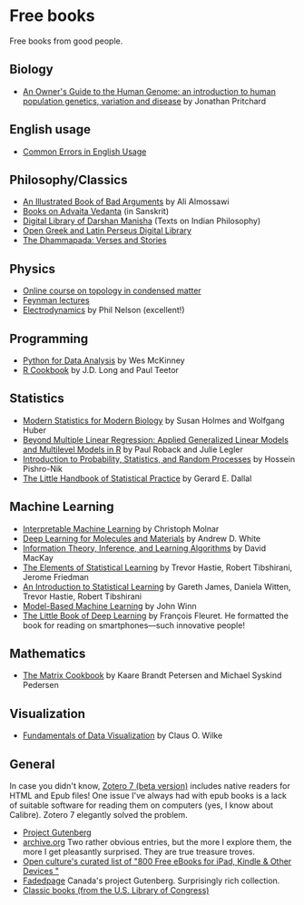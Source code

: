 # Free books

Free books from good people.

## Biology

- [An Owner's Guide to the Human Genome: an introduction to human population genetics, variation and disease](https://web.stanford.edu/group/pritchardlab/HGbook.html) by Jonathan Pritchard

## English usage

- [Common Errors in English Usage](https://brians.wsu.edu/common-errors-in-english-usage/)

## Philosophy/Classics

- [An Illustrated Book of Bad Arguments](https://bookofbadarguments.com/?view=flipbook) by Ali Almossawi
- [Books on Advaita Vedanta](https://advaitasharada.sringeri.net/%E0%A4%97%E0%A5%8D%E0%A4%B0%E0%A4%A8%E0%A5%8D%E0%A4%A5%E0%A4%BE%E0%A4%83/) (in Sanskrit)
- [Digital Library of Darshan Manisha](https://darshanmanisha.org/) (Texts on Indian Philosophy)
- [Open Greek and Latin Perseus Digital Library](https://scaife.perseus.org/)
- [The Dhammapada: Verses and Stories](https://www.tipitaka.net/tipitaka/dhp/)

## Physics

- [Online course on topology in condensed matter](https://topocondmat.org/)
- [Feynman lectures](https://www.feynmanlectures.caltech.edu/)
- [Electrodynamics](https://repository.upenn.edu/handle/20.500.14332/43386.2) by Phil Nelson (excellent!)

## Programming

- [Python for Data Analysis](https://wesmckinney.com/book/) by Wes McKinney
- [R Cookbook](https://rc2e.com/) by J.D. Long and Paul Teetor

## Statistics

- [Modern Statistics for Modern Biology](https://www.huber.embl.de/msmb/) by Susan Holmes and Wolfgang Huber
- [Beyond Multiple Linear Regression: Applied Generalized Linear Models and Multilevel Models in R](https://bookdown.org/roback/bookdown-BeyondMLR/) by Paul Roback and Julie Legler
- [Introduction to Probability, Statistics, and Random Processes](https://www.probabilitycourse.com/) by Hossein Pishro-Nik
- [The Little Handbook of Statistical Practice](http://www.jerrydallal.com/LHSP/LHSP.htm) by Gerard E. Dallal

## Machine Learning

- [Interpretable Machine Learning](https://christophm.github.io/interpretable-ml-book/) by Christoph Molnar
- [Deep Learning for Molecules and Materials](https://whitead.github.io/dmol-book/intro.html) by Andrew D. White
- [Information Theory, Inference, and Learning Algorithms](https://www.inference.org.uk/mackay/itila/) by David MacKay
- [The Elements of Statistical Learning](https://web.stanford.edu/~hastie/ElemStatLearn/) by Trevor Hastie, Robert Tibshirani, Jerome Friedman
- [An Introduction to Statistical Learning](https://www.statlearning.com/) by Gareth James, Daniela Witten, Trevor Hastie, Robert Tibshirani
- [Model-Based Machine Learning](https://www.mbmlbook.com/toc.html) by John Winn
- [The Little Book of Deep Learning](https://fleuret.org/francois/lbdl.html) by François Fleuret. He formatted the book for reading on smartphones—such innovative people!

## Mathematics

- [The Matrix Cookbook](https://www.math.uwaterloo.ca/~hwolkowi/matrixcookbook.pdf) by Kaare Brandt Petersen and Michael Syskind Pedersen

## Visualization

- [Fundamentals of Data Visualization](https://clauswilke.com/dataviz/index.html) by Claus O. Wilke

## General

In case you didn't know, [Zotero 7 (beta version)](https://www.zotero.org/support/beta_builds) includes native readers for HTML and Epub files! One issue I've always had with epub books is a lack of suitable software for reading them on computers (yes, I know about Calibre). Zotero 7 elegantly solved the problem.

- [Project Gutenberg](https://www.gutenberg.org/)
- [archive.org](https://archive.org/) Two rather obvious entries, but the more I explore them, the more I get pleasantly surprised. They are true treasure troves.
- [Open culture's curated list of "800 Free eBooks for iPad, Kindle & Other Devices "](https://www.openculture.com/free_ebooks)
- [Fadedpage](https://www.fadedpage.com/index.php) Canada's project Gutenberg. Surprisingly rich collection.
- [Classic books (from the U.S. Library of Congress)](https://www.read.gov/books/index.html)
